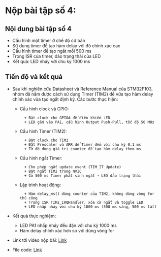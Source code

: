 # Nộp bài tập số 4:

## Nội dung bài tập số 4

- Cấu hình một timer ở chế độ cơ bản  
- Sử dụng timer để tạo hàm delay với độ chính xác cao  
- Cấu hình timer để tạo ngắt mỗi 500 ms  
- Trong ISR của timer, đảo trạng thái của LED  
- Kết quả: LED nháy với chu kỳ 1000 ms  

## Tiến độ và kết quả

- Sau khi nghiên cứu Datasheet và Reference Manual của STM32F103, nhóm đã nắm được cách sử dụng Timer (TIM2) để vừa tạo hàm delay chính xác vừa tạo ngắt định kỳ. Các bước thực hiện:

	+ Cấu hình clock và GPIO:
	
			+ Bật clock cho GPIOA để điều khiển LED
			+ LED gắn vào PA1, cấu hình Output Push-Pull, tốc độ 50 MHz
	
	+ Cấu hình Timer (TIM2):
	
			+ Bật clock cho TIM2
			+ Đặt Prescaler và ARR để Timer đếm với chu kỳ 0.1 ms
			+ Từ đó dùng giá trị counter để tạo hàm delay theo ms
	
	+ Cấu hình ngắt Timer:
	
			+ Cho phép ngắt update event (TIM_IT_Update)
			+ Bật ngắt TIM2 trong NVIC
			+ Cứ 500 ms Timer phát sinh ngắt → LED đảo trạng thái
	
	+ Lập trình hoạt động:
	
			+ Hàm delay_ms() dùng counter của TIM2, không dùng vòng for thủ công
			+ Trong ISR TIM2_IRQHandler, xóa cờ ngắt và toggle LED
			+ LED nhấp nháy với chu kỳ 1000 ms (500 ms sáng, 500 ms tắt)

- Kết quả thực nghiệm:

	+ LED PA1 nhấp nháy đều đặn với chu kỳ 1000 ms  
	+ Hàm delay chính xác hơn so với dùng vòng for  

- Link tới video nộp bài: [Link](https://drive.google.com/file/d/1TzU8MURbHv_YCA9rqcbtvZ_OSMEvLPFG/view?usp=sharing)

- File code: [Link](https://github.com/NguyenVuTatKhang/EmbeddedSystemNhom1/blob/main/bai4/Code/main.c)
